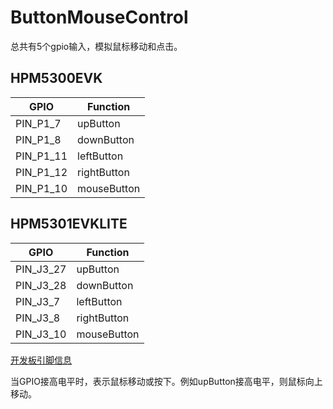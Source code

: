 # ButtonMouseControl

总共有5个gpio输入，模拟鼠标移动和点击。

## HPM5300EVK

|GPIO      |Function      |
|----      |----      |
| PIN_P1_7 | upButton |
| PIN_P1_8 | downButton |
| PIN_P1_11 | leftButton |
| PIN_P1_12 | rightButton |
| PIN_P1_10 | mouseButton |

## HPM5301EVKLITE

|GPIO      |Function      |
|----      |----      |
| PIN_J3_27 | upButton |
| PIN_J3_28 | downButton |
| PIN_J3_7 | leftButton |
| PIN_J3_8 | rightButton |
| PIN_J3_10 | mouseButton |

[开发板引脚信息](https://github.com/hpmicro/arduino/blob/main/variants)

当GPIO接高电平时，表示鼠标移动或按下。例如upButton接高电平，则鼠标向上移动。

